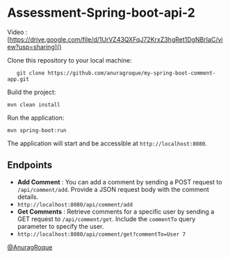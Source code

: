# Assessment-Spring-boot-api-2

Video : [https://drive.google.com/file/d/1UrVZ43QXFqJ72KrxZ3hgRet1DgNBrIaC/view?usp=sharing]()

Clone this repository to your local machine:

```shell
   git clone https://github.com/anuragroque/my-spring-boot-comment-app.git
```

Build the project:

```shell
mvn clean install
```

Run the application:

```shell
mvn spring-boot:run
```

The application will start and be accessible at `http://localhost:8080`.

## Endpoints

* **Add Comment** : You can add a comment by sending a POST request to `/api/comment/add`. Provide a JSON request body with the comment details.
* `http://localhost:8080/api/comment/add`
* **Get Comments** : Retrieve comments for a specific user by sending a GET request to `/api/comment/get`. Include the `commentTo` query parameter to specify the user.
* `http://localhost:8080/api/comment/get?commentTo=User 7`


[@AnuragRoque](https://github.com/AnuragRoque)
